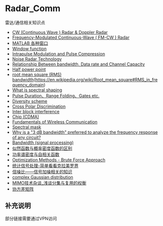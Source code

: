 # Radar_Comm
雷达/通信相关知识点

* [CW (Continuous Wave ) Radar & Doppler Radar](http://www.radartutorial.eu/02.basics/Continuous%20Wave%20Radar.en.html)
* [Frequency-Modulated Continuous-Wave ( FM-CW ) Radar](http://www.radartutorial.eu/02.basics/Frequency%20Modulated%20Continuous%20Wave%20Radar.en.html)
* [MATLAB 各种窗口](http://blog.sina.com.cn/s/blog_777c1e570100q14n.html)
* [Window function](https://en.wikipedia.org/wiki/Window_function)
* [Intrapulse  Modulation  and  Pulse  Compression](http://www.radartutorial.eu/08.transmitters/Intrapulse%20Modulation.en.html)
* [Noise  Radar  Technology](http://www.radartutorial.eu/02.basics/Noise%20radar.en.html)
* [Relationship Between bandwidth, Data rate and Channel Capacity](http://computernetworkingsimplified.com/physical-layer/relationship-bandwidth-data-rate-channel-capacity/)
* [Half  power  point](https://en.wikipedia.org/wiki/Half_power_point)
* [root mean square (RMS) bandwidth](http://www.edaboard.com/thread37213.html)(https://en.wikipedia.org/wiki/Root_mean_square#RMS_in_frequency_domain)
* [What is spectral shaping](https://www.izotope.com/en/community/blog/tips-tutorials/2016/09/what-is-spectral-shaping.html)
* [Pulse Duration、Range Folding、Gates  etc.](http://www.geosci.sfsu.edu/geosciences/classes/m835/Radar/rangefolding.html)
* [Diversity scheme](https://en.wikipedia.org/wiki/Diversity_scheme)
* [Cross Polar Discrimination](http://iitd.vlab.co.in/?sub=65&brch=179&sim=405&cnt=1)
* [Inter block interference](http://www.crazyengineers.com/threads/inter-block-interference.6483/)
* [Chip (CDMA) ](https://en.wikipedia.org/wiki/Chip_(CDMA))
* [Fundamentals of Wireless Communication](https://web.stanford.edu/~dntse/wireless_book.html)
* [Spectral mask](http://dsp.stackexchange.com/questions/23556/spectral-mask-and-power-spectral-density)
* [Why is a "3 dB bandwidth" preferred to analyze the frequency response of any circuit?](https://www.researchgate.net/post/Why_is_a_3_dB_bandwidth_preferred_to_analyze_the_frequency_response_of_any_circuit)
* [Bandwidth (signal processing) ](https://en.wikipedia.org/wiki/Bandwidth_(signal_processing))
* [似然函数与概率密度函数的区别](https://blog.csdn.net/u012284960/article/details/72859171)
* [功率谱密度与自相关函数](http://blog.sina.com.cn/s/blog_4b164557010194y2.html)
* [Optimization Methods - Brute Force Approach](http://www.statistics4u.info/fundstat_eng/cc_optim_meth_brutefrc.html)
* [统计信号处理-简单看看克拉美罗界](http://www.mamicode.com/info-detail-639317.html)
* [信噪比——信号加噪相关的知识](https://www.cnblogs.com/yinheyi/p/7429127.html)
* [complex Gaussian distribution](https://everything2.com/title/complex+Gaussian+distribution)
* [MIMO技术杂谈_浅谈分集与复用的权衡](http://www.txrjy.com/forum.php?mod=viewthread&tid=667901&page=1&authorid=854560)
* [协方差矩阵](https://blog.csdn.net/baidu_38172402/article/details/82750492)

## 补充说明
部分链接需要通过VPN访问
